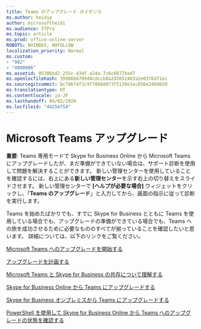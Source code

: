 ```yaml
---
title: Teams のアップグレード ガイダンス
ms.author: heidip
author: microsoftheidi
ms.audience: ITPro
ms.topic: article
ms.prod: office-online-server
ROBOTS: NOINDEX, NOFOLLOW
localization_priority: Normal
ms.custom:
- "982"
- "4000006"
ms.assetid: 0530bbd2-255c-434f-a24a-7c6c0877bad7
ms.openlocfilehash: 39986b670948cdccb8a2d2652403a2e0376d71ec
ms.sourcegitcommit: bc7d6f4f3c9f7060d073f5130e1ec856e248d020
ms.translationtype: HT
ms.contentlocale: ja-JP
ms.lasthandoff: 06/02/2020
ms.locfileid: "44254754"
---
```

# <a name="microsoft-teams-upgrade"></a>Microsoft Teams アップグレード

**重要**: Teams 専用モードで Skype for Business Online から Microsoft Teams にアップグレードしたが、まだ準備ができていない場合は、サポート診断を使用して問題を解決することができます。 新しい管理センターを使用していることを確認するには、右上にある**新しい管理センター**を示す右上の切り替えをスライドさせます。 新しい管理センターで **[ヘルプが必要な場合]** ウィジェットをクリックし、「**Teams のアップグレード**」と入力してから、画面の指示に従って診断を実行します。

Teams を始めたばかりでも、すでに Skype for Business とともに Teams を使用している場合でも、アップグレードの準備ができている場合でも、Teams への旅を成功させるために必要なもののすべてが揃っていることを確認したいと思います。 詳細については、以下のリンクをご覧ください。

[Microsoft Teams へのアップグレードを開始する](https://docs.microsoft.com/MicrosoftTeams/upgrade-start-here)

[アップグレードを計画する](https://docs.microsoft.com/MicrosoftTeams/upgrade-plan-journey)

[Microsoft Teams と Skype for Business の共存について理解する](https://docs.microsoft.com/MicrosoftTeams/teams-and-skypeforbusiness-coexistence-and-interoperability)

[Skype for Business Online から Teams にアップグレードする](https://docs.microsoft.com/MicrosoftTeams/upgrade-to-teams-execute-skypeforbusinessonline)

[Skype for Business オンプレミスから Teams にアップグレードする](https://docs.microsoft.com/MicrosoftTeams/upgrade-to-teams-execute-skypeforbusinesshybridonprem)
 
[PowerShell を使用して Skype for Business Online から Teams へのアップグレードの状態を確認する](https://docs.microsoft.com/powershell/module/skype/get-csteamsupgradestatus?view=skype-ps)